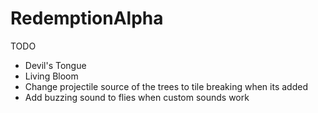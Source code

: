 # RedemptionAlpha

TODO
- Devil's Tongue
- Living Bloom
- Change projectile source of the trees to tile breaking when its added
- Add buzzing sound to flies when custom sounds work
